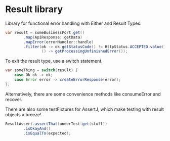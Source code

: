 # Result library

Library for functional error handling with Either and Result Types.

```java
var result = someBusinessPort.get()                                         // get a Result<SomeValueType, SomeErrorType>
        .map(ApiResponse::getData)                                          // in case of success, get the data
        .mapError(errorHandler::handle)                                     // in case of error, handle the error
        .filter(ok -> ok.getStatusCode() != HttpStatus.ACCEPTED.value(),    // in case of success, filter the result. Supply an error in case the predicate returns false
				() -> getProcessingUnfinishedError());
```

To exit the result type, use a switch statement.

```java
var someThing = switch(result) {
    case Ok ok -> ok;
    case Error error -> createErrorResponse(error);
};
```

Alternatively, there are some convenience methods like consumeError and recover.

There are also some testFixtures for AssertJ, which make testing with result objects a breeze!

```java
ResultAssert.assertThat(underTest.get(stuff))
        .isOkayAnd()
        .isEqualTo(expected);
```